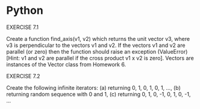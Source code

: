 # Python
EXERCISE 7.1

Create a function find_axis(v1, v2) which returns the unit vector v3, where v3 is perpendicular to the vectors v1 and v2. If the vectors v1 and v2 are parallel (or zero) then the function should raise an exception (ValueError) [Hint: v1 and v2 are parallel if the cross product v1 x v2 is zero]. Vectors are instances of the Vector class from Homework 6.

EXERCISE 7.2

Create the following infinite iterators:
(a) returning 0, 1, 0, 1, 0, 1, ...,
(b) returning random sequence with 0 and 1,
(c) returning 0, 1, 0, -1, 0, 1, 0, -1, ...
